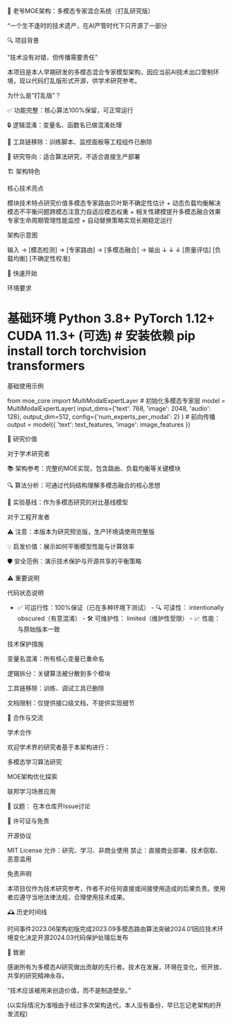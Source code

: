 🧠 老爷MOE架构：多模态专家混合系统（打乱研究版）

“一个生不逢时的技术遗产，在AI严管时代下只开源了一部分

🔍 项目背景

“技术没有对错，但传播需要责任”

本项目是本人早期研发的多模态混合专家模型架构，因应当前AI技术出口管制环境，现以代码打乱版形式开源，供学术研究参考。

为什么是“打乱版”？

✅ 功能完整：核心算法100%保留，可正常运行

🔒 逻辑混淆：变量名、函数名已做混淆处理

🚫 工具链移除：训练脚本、监控面板等工程组件已删除

🎯 研究导向：适合算法研究，不适合直接生产部署

🏗️ 架构特色

核心技术亮点

模块技术特点研究价值多模态专家路由贝叶斯不确定性估计 + 动态负载均衡解决模态不平衡问题跨模态注意力自适应模态权重 + 相关性建模提升多模态融合效果专家生命周期管理性能监控 + 自动替换策略实现长期稳定运行 

架构示意图

输入 → [模态检测] → [专家路由] → [多模态融合] → 输出 ↓ ↓ ↓ [质量评估] [负载均衡] [不确定性校准] 

🚀 快速开始

环境要求

# 基础环境 Python 3.8+ PyTorch 1.12+ CUDA 11.3+ (可选) # 安装依赖 pip install torch torchvision transformers 

基础使用示例

from moe_core import MultiModalExpertLayer # 初始化多模态专家层 model = MultiModalExpertLayer( input_dims={'text': 768, 'image': 2048, 'audio': 128}, output_dim=512, config={'num_experts_per_modal': 2} ) # 前向传播 output = model({ 'text': text_features, 'image': image_features }) 

🔬 研究价值

对于学术研究者

📚 架构参考：完整的MOE实现，包含路由、负载均衡等关键模块

🔍 算法分析：可通过代码结构理解多模态融合的核心思想

🧪 实验基线：作为多模态研究的对比基线模型

对于工程开发者

⚠️ 注意：本版本为研究预览版，生产环境请使用完整版

💡 启发价值：展示如何平衡模型性能与计算效率

🛡️ 安全范例：演示技术保护与开源共享的平衡策略

⚠️ 重要说明

代码状态说明

- ✅ 可运行性：100%保证（已在多种环境下测试） - 🔍 可读性： intentionally obscured（有意混淆） - 🛠️ 可维护性： limited（维护性受限） - 📈 性能： 与原始版本一致 

技术保护措施

变量名混淆：所有核心变量已重命名

逻辑拆分：关键算法被分散到多个模块

工具链移除：训练、调试工具已删除

文档限制：仅提供接口级文档，不提供实现细节

🤝 合作与交流

学术合作

欢迎学术界的研究者基于本架构进行：

多模态学习算法研究

MOE架构优化探索

联邦学习场景应用

💬 议题： 在本仓库开Issue讨论

📜 许可证与免责

开源协议

MIT License 允许：研究、学习、非商业使用 禁止：直接商业部署、技术窃取、恶意滥用 

免责声明

本项目仅作为技术研究参考，作者不对任何直接或间接使用造成的后果负责。使用者应遵守当地法律法规，合理使用技术成果。

🕰️ 历史时间线

时间事件2023.06架构初版完成2023.09多模态路由算法突破2024.01因应技术环境变化决定开源2024.03代码保护处理后发布 

🙏 致谢

感谢所有为多模态AI研究做出贡献的先行者。技术在发展，环境在变化，但开放、共享的研究精神永存。

“技术应该被用来创造价值，而不是制造壁垒。”

(以实际情况为准哦由于经过多次架构迭代，本人没有备份，早已忘记老架构的开发流程)